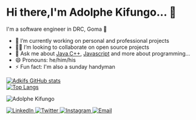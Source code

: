 # Hi there,I'm Adolphe Kifungo... 👋

I'm a software engineer in DRC, Goma 🌆

- 🔭 I’m currently working on personal and professional projects
- 🧑‍💻 I’m looking to collaborate on open source projects
- 💬 Ask me about [Java](https://docs.oracle.com/en/java/),[C++](https://devdocs.io/cpp/), [Javascript](https://devdocs.io/javascript/) and more about programming...
- 😄 Pronouns: he/him/his
- ⚡ Fun fact: I'm also a sunday handyman

[![Adkifs GitHub stats](https://github-readme-stats.anuraghazra1.vercel.app/api?username=adkif&count_private=true&include_all_commits=true&hide=contribs&show_icons=true)](https://github.com/adkif)
<br/>
[![Top Langs](https://github-readme-stats.vercel.app/api/top-langs/?username=adkif&exclude_repo=ualehosaini.github.io,free-for-dev&layout=compact&langs_count=8)](https://github.com/adkif)
<p><img align="center" src="https://github-readme-streak-stats.herokuapp.com/?user=adkif&" alt="Adolphe Kifungo" /></p>

<div align="start">
    <a href="https://www.linkedin.com/in/adolphe-kifungo-242305131/">
        <img alt="LinkedIn" src="https://img.shields.io/badge/LinkedIn-adkif-blue?style=flat-square&logo=linkedin">
    </a>
    <a href="https://twitter.com/adolphekifungo">
        <img alt="Twitter" src="https://img.shields.io/badge/Twitter-adolphekifungo-blue?style=flat-square&logo=twitter">
    </a>
    <a href="https://www.instagram.com/adkif">
        <img alt="Instagram" src="https://img.shields.io/badge/Instagram-adkif-blue?style=flat-square&logo=Instagram"> 
    </a>
    <a href="mailto:akifungo@gmail.com">
        <img alt="Email" src="https://img.shields.io/badge/Email-akifungo@gmail.com-orange?style=flat-square&logo=Gmail">
    </a>  
</div>
